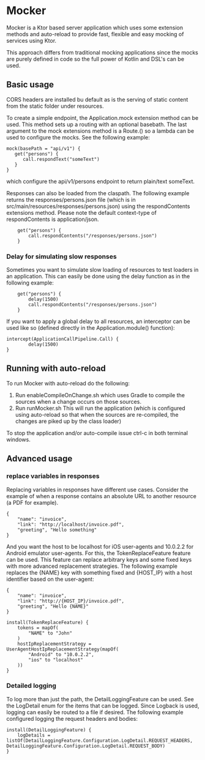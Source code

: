 # Mocker

Mocker is a Ktor based server application which uses some extension methods and auto-reload to provide fast, flexible and easy mocking
of services using Ktor.

This approach differs from traditional mocking applications since the mocks are purely defined in code so the full power of Kotlin and DSL's can be used.

## Basic usage

CORS headers are installed bu default as is the serving of static content from the static folder under resources.

To create a simple endpoint, the Application.mock extension method can be used. This method sets up a routing with an optional basebath. The last argument to the mock extensions method is a Route.() so a lambda can be used to configure the mocks. See the following example:

```
mock(basePath = "api/v1") {
   get("persons") {
      call.respondText("someText") 
   }
}
```

which configure the api/v1/persons endpoint to return plain/text someText.

Responses can also be loaded from the claspath. The following example returns the responses/persons.json file (which is in src/main/resources/responses/persons.json) using the respondContents extensions method. Please note the default context-type of respondContents is application/json.

```
    get("persons") {
        call.respondContents("/responses/persons.json")
    }
```

### Delay for simulating slow responses

Sometimes you want to simulate slow loading of resources to test loaders in an application. This can easily be done using the delay function as in the following example:

```
    get("persons") {
        delay(1500)
        call.respondContents("/responses/persons.json")
    }
```

If you want to apply a global delay to all resources, an interceptor can be used like so (defined directly in the Application.module() function):

```
intercept(ApplicationCallPipeline.Call) {
        delay(1500)
}
```

## Running with auto-reload

To run Mocker with auto-reload do the following:

1. Run enableCompileOnChange.sh which uses Gradle to compile the sources when a change occurs on those sources.
2. Run runMocker.sh This will run the application (which is configured using auto-reload so that when the sources are re-compiled, the changes are piked up by the class loader)

To stop the application and/or auto-compile issue ctrl-c in both terminal windows.

## Advanced usage

### replace variables in responses

Replacing variables in responses have different use cases. Consider the example of when a response contains an absolute URL to another resource (a PDF for example). 

```
{
    "name": "invoice",
    "link": "http://localhost/invoice.pdf",
    "greeting", "Hello something"
}
```

And you want the host to be localhost for iOS user-agents and 10.0.2.2 for Android emulator user-agents. For this, the TokenReplaceFeature feature can be used. This feature can replace arbitrary keys and some fixed keys with more advanced replacement strategies. The following example replaces the {NAME} key with something fixed and {HOST_IP} with a host identifier based on the user-agent:

```
{
    "name": "invoice",
    "link": "http://{HOST_IP}/invoice.pdf",
    "greeting", "Hello {NAME}"
}

install(TokenReplaceFeature) {
    tokens = mapOf(
        "NAME" to "John"
    )
    hostIpReplacementStrategy = UserAgentHostIpReplacementStrategy(mapOf(
        "Android" to "10.0.2.2",
        "ios" to "localhost"
    ))
}
```  

### Detailed logging

To log more than just the path, the DetailLoggingFeature can be used. See the LogDetail enum for the items that
can be logged. Since Logback is used, logging can easily be routed to a file if desired. The following example
configured logging the request headers and bodies:

```
install(DetailLoggingFeature) {
    logDetails = listOf(DetailLoggingFeature.Configuration.LogDetail.REQUEST_HEADERS, DetailLoggingFeature.Configuration.LogDetail.REQUEST_BODY)
}
```
